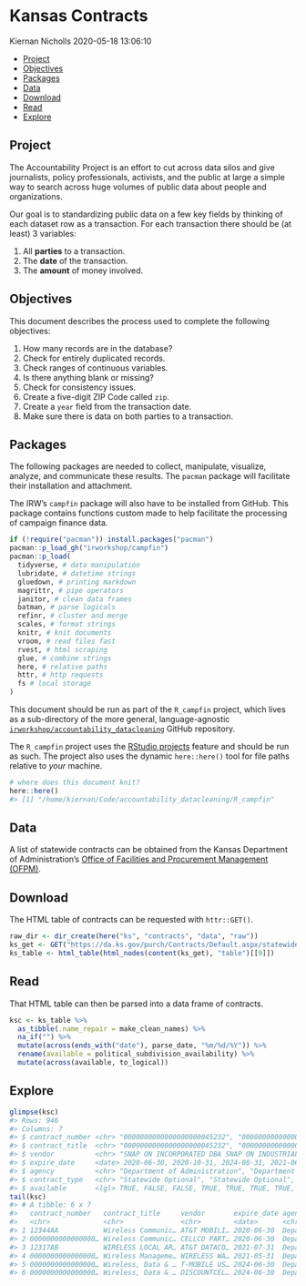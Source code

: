 Kansas Contracts
================
Kiernan Nicholls
2020-05-18 13:06:10

  - [Project](#project)
  - [Objectives](#objectives)
  - [Packages](#packages)
  - [Data](#data)
  - [Download](#download)
  - [Read](#read)
  - [Explore](#explore)

<!-- Place comments regarding knitting here -->

## Project

The Accountability Project is an effort to cut across data silos and
give journalists, policy professionals, activists, and the public at
large a simple way to search across huge volumes of public data about
people and organizations.

Our goal is to standardizing public data on a few key fields by thinking
of each dataset row as a transaction. For each transaction there should
be (at least) 3 variables:

1.  All **parties** to a transaction.
2.  The **date** of the transaction.
3.  The **amount** of money involved.

## Objectives

This document describes the process used to complete the following
objectives:

1.  How many records are in the database?
2.  Check for entirely duplicated records.
3.  Check ranges of continuous variables.
4.  Is there anything blank or missing?
5.  Check for consistency issues.
6.  Create a five-digit ZIP Code called `zip`.
7.  Create a `year` field from the transaction date.
8.  Make sure there is data on both parties to a transaction.

## Packages

The following packages are needed to collect, manipulate, visualize,
analyze, and communicate these results. The `pacman` package will
facilitate their installation and attachment.

The IRW’s `campfin` package will also have to be installed from GitHub.
This package contains functions custom made to help facilitate the
processing of campaign finance data.

``` r
if (!require("pacman")) install.packages("pacman")
pacman::p_load_gh("irworkshop/campfin")
pacman::p_load(
  tidyverse, # data manipulation
  lubridate, # datetime strings
  gluedown, # printing markdown
  magrittr, # pipe operators
  janitor, # clean data frames
  batman, # parse logicals
  refinr, # cluster and merge
  scales, # format strings
  knitr, # knit documents
  vroom, # read files fast
  rvest, # html scraping
  glue, # combine strings
  here, # relative paths
  httr, # http requests
  fs # local storage 
)
```

This document should be run as part of the `R_campfin` project, which
lives as a sub-directory of the more general, language-agnostic
[`irworkshop/accountability_datacleaning`](https://github.com/irworkshop/accountability_datacleaning)
GitHub repository.

The `R_campfin` project uses the [RStudio
projects](https://support.rstudio.com/hc/en-us/articles/200526207-Using-Projects)
feature and should be run as such. The project also uses the dynamic
`here::here()` tool for file paths relative to *your* machine.

``` r
# where does this document knit?
here::here()
#> [1] "/home/kiernan/Code/accountability_datacleaning/R_campfin"
```

## Data

A list of statewide contracts can be obtained from the Kansas Department
of Administration’s [Office of Facilities and Procurement Management
(OFPM)](https://www.admin.ks.gov/offices/ofpm).

## Download

The HTML table of contracts can be requested with `httr::GET()`.

``` r
raw_dir <- dir_create(here("ks", "contracts", "data", "raw"))
ks_get <- GET("https://da.ks.gov/purch/Contracts/Default.aspx/statewide")
ks_table <- html_table(html_nodes(content(ks_get), "table")[[9]])
```

## Read

That HTML table can then be parsed into a data frame of contracts.

``` r
ksc <- ks_table %>%
  as_tibble(.name_repair = make_clean_names) %>% 
  na_if("") %>% 
  mutate(across(ends_with("date"), parse_date, "%m/%d/%Y")) %>% 
  rename(available = political_subdivision_availability) %>% 
  mutate(across(available, to_logical))
```

## Explore

``` r
glimpse(ksc)
#> Rows: 946
#> Columns: 7
#> $ contract_number <chr> "0000000000000000000045232", "0000000000000000000046981", "0000000000000…
#> $ contract_title  <chr> "0000000000000000000045232", "0000000000000000000046981", "0000000000000…
#> $ vendor          <chr> "SNAP ON INCORPORATED DBA SNAP ON INDUSTRIAL DIV OF IDSC HOLDG", "UNIFOR…
#> $ expire_date     <date> 2020-06-30, 2020-10-31, 2024-08-31, 2021-06-29, 2025-04-30, 2025-04-30,…
#> $ agency          <chr> "Department of Administration", "Department of Administration", NA, "Dep…
#> $ contract_type   <chr> "Statewide Optional", "Statewide Optional", "Statewide Optional", "State…
#> $ available       <lgl> TRUE, FALSE, FALSE, TRUE, TRUE, TRUE, TRUE, TRUE, TRUE, TRUE, TRUE, TRUE…
tail(ksc)
#> # A tibble: 6 x 7
#>   contract_number   contract_title     vendor       expire_date agency     contract_type  available
#>   <chr>             <chr>              <chr>        <date>      <chr>      <chr>          <lgl>    
#> 1 12344AA           Wireless Communic… AT&T MOBILI… 2020-06-30  Departmen… Statewide Man… TRUE     
#> 2 0000000000000000… Wireless Communic… CELLCO PART… 2020-06-30  Departmen… Statewide Opt… TRUE     
#> 3 12317AB           WIRELESS LOCAL AR… AT&T DATACO… 2021-07-31  Departmen… Statewide Opt… TRUE     
#> 4 0000000000000000… Wireless Manageme… WIRELESS WA… 2021-05-31  Departmen… Statewide Opt… TRUE     
#> 5 0000000000000000… Wireless, Data & … T-MOBILE US… 2024-06-30  Departmen… Statewide Man… TRUE     
#> 6 0000000000000000… Wireless, Data & … DISCOUNTCEL… 2024-06-30  Departmen… Statewide Man… TRUE
```
